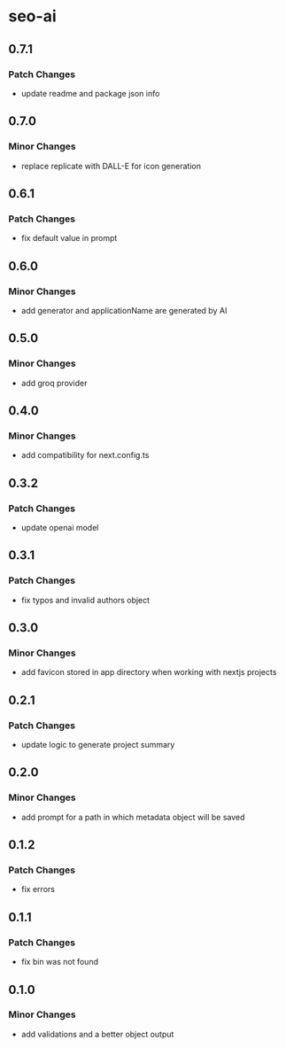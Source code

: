 # seo-ai

## 0.7.1

### Patch Changes

- update readme and package json info

## 0.7.0

### Minor Changes

- replace replicate with DALL-E for icon generation

## 0.6.1

### Patch Changes

- fix default value in prompt

## 0.6.0

### Minor Changes

- add generator and applicationName are generated by AI

## 0.5.0

### Minor Changes

- add groq provider

## 0.4.0

### Minor Changes

- add compatibility for next.config.ts

## 0.3.2

### Patch Changes

- update openai model

## 0.3.1

### Patch Changes

- fix typos and invalid authors object

## 0.3.0

### Minor Changes

- add favicon stored in app directory when working with nextjs projects

## 0.2.1

### Patch Changes

- update logic to generate project summary

## 0.2.0

### Minor Changes

- add prompt for a path in which metadata object will be saved

## 0.1.2

### Patch Changes

- fix errors

## 0.1.1

### Patch Changes

- fix bin was not found

## 0.1.0

### Minor Changes

- add validations and a better object output
